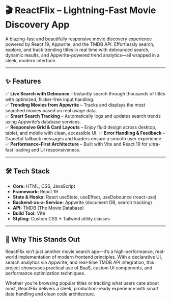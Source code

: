 # 🎬 ReactFlix – Lightning-Fast Movie Discovery App

A blazing-fast and beautifully responsive movie discovery experience powered by React 19, Appwrite, and the TMDB API. Effortlessly search, explore, and track trending titles in real time with debounced search, dynamic results, and Appwrite-powered trend analytics—all wrapped in a sleek, modern interface.

---

## ✨ Features

✅ **Live Search with Debounce** – Instantly search through thousands of titles with optimized, flicker-free input handling.
<br>
✅ **Trending Movies from Appwrite** – Tracks and displays the most searched movies based on real usage data.
<br>
✅ **Smart Search Tracking** – Automatically logs and updates search trends using Appwrite’s database services.
<br>
✅ **Responsive Grid & Card Layouts** – Enjoy fluid design across desktop, tablet, and mobile with clean, accessible UI.
✅ **Error Handling & Feedback** – Graceful fallback messages and loaders ensure a smooth user experience.
✅ **Performance-First Architecture** – Built with Vite and React 19 for ultra-fast loading and UI responsiveness.

---

## 🛠 Tech Stack

- **Core:** HTML, CSS, JavaScript
- **Framework:** React 19 
- **State & Hooks:** React useState, useEffect, useDebounce (react-use)
- **Backend-as-a-Service:** Appwrite (document DB, search tracking)
- **API:** TMDB (The Movie Database) 
- **Build Tool:** Vite
- **Styling:** Custom CSS + Tailwind utility classes

---

## 🚀 Why This Stands Out
ReactFlix isn’t just another movie search app—it’s a high-performance, real-world implementation of modern frontend principles. With a declarative UI, search analytics via Appwrite, and real-time TMDB API integration, this project showcases practical use of BaaS, custom UI components, and performance optimization techniques.

Whether you’re browsing popular titles or tracking what users care about most, ReactFlix delivers a sleek, production-ready experience with smart data handling and clean code architecture.
